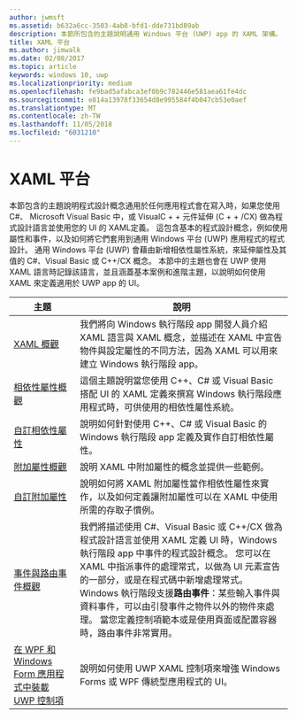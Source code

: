 ```yaml
---
author: jwmsft
ms.assetid: b632a6cc-3503-4ab8-bfd1-dde731bd89ab
description: 本節所包含的主題說明通用 Windows 平台 (UWP) app 的 XAML 架構。
title: XAML 平台
ms.author: jimwalk
ms.date: 02/08/2017
ms.topic: article
keywords: windows 10, uwp
ms.localizationpriority: medium
ms.openlocfilehash: fe9bad5afabca3ef0b9c782446e581aea61fe4dc
ms.sourcegitcommit: e814a13978f33654d8e995584f4b047cb53e0aef
ms.translationtype: MT
ms.contentlocale: zh-TW
ms.lasthandoff: 11/05/2018
ms.locfileid: "6031210"
---
```

# <a name="xaml-platform"></a>XAML 平台


本節包含的主題說明程式設計概念通用於任何應用程式會在寫入時，如果您使用 C#、 Microsoft Visual Basic 中，或 VisualC + + 元件延伸 (C + + /CX) 做為程式設計語言並使用您的 UI 的 XAML定義。 這包含基本的程式設計概念，例如使用屬性和事件，以及如何將它們套用到通用 Windows 平台 (UWP) 應用程式的程式設計。 通用 Windows 平台 (UWP) 會藉由新增相依性屬性系統，來延伸屬性及其值的 C#、Visual Basic 或 C++/CX 概念。 本節中的主題也會在 UWP 使用 XAML 語言時記錄該語言，並且涵蓋基本案例和進階主題，以說明如何使用 XAML 來定義適用於 UWP app 的 UI。

| 主題 | 說明 |
|-------|-------------|
| [XAML 概觀](xaml-overview.md) | 我們將向 Windows 執行階段 app 開發人員介紹 XAML 語言與 XAML 概念，並描述在 XAML 中宣告物件與設定屬性的不同方法，因為 XAML 可以用來建立 Windows 執行階段 app。 |
| [相依性屬性概觀](dependency-properties-overview.md) | 這個主題說明當您使用 C++、C# 或 Visual Basic 搭配 UI 的 XAML 定義來撰寫 Windows 執行階段應用程式時，可供使用的相依性屬性系統。 |
| [自訂相依性屬性](custom-dependency-properties.md) | 說明如何針對使用 C++、C# 或 Visual Basic 的 Windows 執行階段 app 定義及實作自訂相依性屬性。 |
| [附加屬性概觀](attached-properties-overview.md) | 說明 XAML 中附加屬性的概念並提供一些範例。 |
| [自訂附加屬性](custom-attached-properties.md) | 說明如何將 XAML 附加屬性當作相依性屬性來實作，以及如何定義讓附加屬性可以在 XAML 中使用所需的存取子慣例。 |
| [事件與路由事件概觀](events-and-routed-events-overview.md) | 我們將描述使用 C#、Visual Basic 或 C++/CX 做為程式設計語言並使用 XAML 定義 UI 時，Windows 執行階段 app 中事件的程式設計概念。 您可以在 XAML 中指派事件的處理常式，以做為 UI 元素宣告的一部分，或是在程式碼中新增處理常式。 Windows 執行階段支援**路由事件**：某些輸入事件與資料事件，可以由引發事件之物件以外的物件來處理。 當您定義控制項範本或是使用頁面或配置容器時，路由事件非常實用。 |
|[在 WPF 和 Windows Form 應用程式中裝載 UWP 控制項](xaml-host-controls.md)| 說明如何使用 UWP XAML 控制項來增強 Windows Forms 或 WPF 傳統型應用程式的 UI。|
